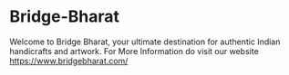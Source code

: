 # Bridge-Bharat
Welcome to Bridge Bharat, your ultimate destination for authentic Indian handicrafts and artwork. 
For More Information do visit our website https://www.bridgebharat.com/
